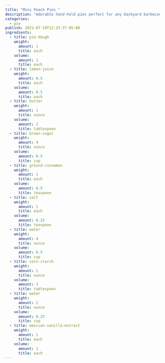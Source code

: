 ```yaml
---
title: "Mini Peach Pies "
description: "Adorable hand-held pies perfect for any backyard barbecue "
categories:
  - pie
publish: 2021-07-19T12:23:37-05:00
ingredients:
  - title: pie-dough
    weight:
      amount: 1
      title: each
    volume:
      amount: 1
      title: each
  - title: lemon-juice
    weight:
      amount: 0.5
      title: each
    volume:
      amount: 0.5
      title: each
  - title: butter
    weight:
      amount: 1
      title: ounce
    volume:
      amount: 2
      title: tablespoon
  - title: brown-sugar
    weight:
      amount: 4
      title: ounce
    volume:
      amount: 0.5
      title: cup
  - title: ground-cinnamon
    weight:
      amount: 1
      title: each
    volume:
      amount: 0.5
      title: teaspoon
  - title: salt
    weight:
      amount: 1
      title: each
    volume:
      amount: 0.25
      title: teaspoon
  - title: water
    weight:
      amount: 4
      title: ounce
    volume:
      amount: 0.5
      title: cup
  - title: corn-starch
    weight:
      amount: 1
      title: ounce
    volume:
      amount: 3
      title: tablespoon
  - title: water
    weight:
      amount: 2
      title: ounce
    volume:
      amount: 0.25
      title: cup
  - title: mexican-vanilla-extract
    weight:
      amount: 1
      title: each
    volume:
      amount: 1
      title: each
---
```

